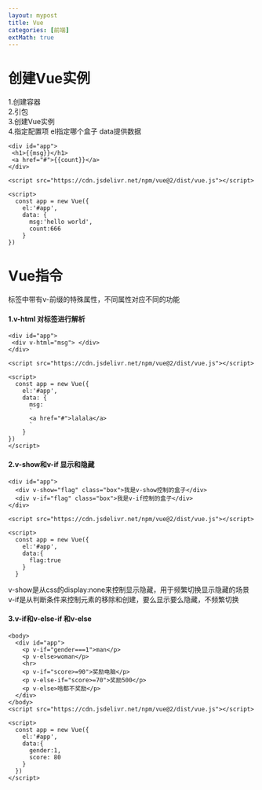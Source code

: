 ```yaml
---
layout: mypost
title: Vue
categories: [前端]
extMath: true
---
```


# 创建Vue实例
 1.创建容器  
 2.引包  
 3.创建Vue实例  
 4.指定配置项 el指定哪个盒子 data提供数据  

```
<div id="app"> 
 <h1>{{msg}}</h1> 
 <a href="#">{{count}}</a>
</div>

<script src="https://cdn.jsdelivr.net/npm/vue@2/dist/vue.js"></script>

<script>
  const app = new Vue({
    el:'#app',
    data: {
      msg:'hello world',
      count:666
    }
})
```

# Vue指令
标签中带有v-前缀的特殊属性，不同属性对应不同的功能

#### 1.v-html 对标签进行解析

```
<div id="app">
 <div v-html="msg"> </div>
</div>

<script src="https://cdn.jsdelivr.net/npm/vue@2/dist/vue.js"></script>

<script>
  const app = new Vue({
    el:'#app',
    data: {
      msg:
      `
      <a href="#">lalala</a>
      `
    }
})
</script>
```

#### 2.v-show和v-if 显示和隐藏

```
<div id="app">
  <div v-show="flag" class="box">我是v-show控制的盒子</div>
  <div v-if="flag" class="box">我是v-if控制的盒子</div>
</div>

<script src="https://cdn.jsdelivr.net/npm/vue@2/dist/vue.js"></script>

<script>
  const app = new Vue({
    el:'#app',
    data:{
      flag:true
    }
  }
```
v-show是从css的display:none来控制显示隐藏，用于频繁切换显示隐藏的场景 <br>
v-if是从判断条件来控制元素的移除和创建，要么显示要么隐藏，不频繁切换

#### 3.v-if和v-else-if 和v-else
```
<body>
  <div id="app">
    <p v-if="gender===1">man</p>
    <p v-else>woman</p>
    <hr>
    <p v-if="score>=90">奖励电脑</p>
    <p v-else-if="score>=70">奖励500</p>
    <p v-else>啥都不奖励</p>
  </div>
</body>
<script src="https://cdn.jsdelivr.net/npm/vue@2/dist/vue.js"></script>

<script>
  const app = new Vue({
    el:'#app',
    data:{
      gender:1,
      score: 80
    }
  })
</script>
```


